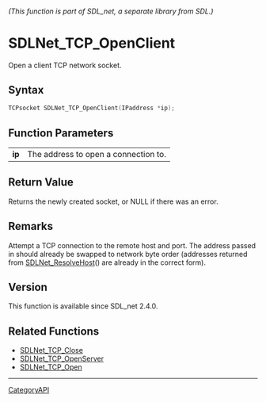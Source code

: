 ###### (This function is part of SDL_net, a separate library from SDL.)
# SDLNet_TCP_OpenClient

Open a client TCP network socket.

## Syntax

```c
TCPsocket SDLNet_TCP_OpenClient(IPaddress *ip);

```

## Function Parameters

|            |                                      |
| ---------- | ------------------------------------ |
| **ip**     | The address to open a connection to. |

## Return Value

Returns the newly created socket, or NULL if there was an error.

## Remarks

Attempt a TCP connection to the remote host and port. The address passed in
should already be swapped to network byte order (addresses returned from
[SDLNet_ResolveHost](SDLNet_ResolveHost)() are already in the correct
form).

## Version

This function is available since SDL_net 2.4.0.

## Related Functions

* [SDLNet_TCP_Close](SDLNet_TCP_Close)
* [SDLNet_TCP_OpenServer](SDLNet_TCP_OpenServer)
* [SDLNet_TCP_Open](SDLNet_TCP_Open)

----
[CategoryAPI](CategoryAPI)

